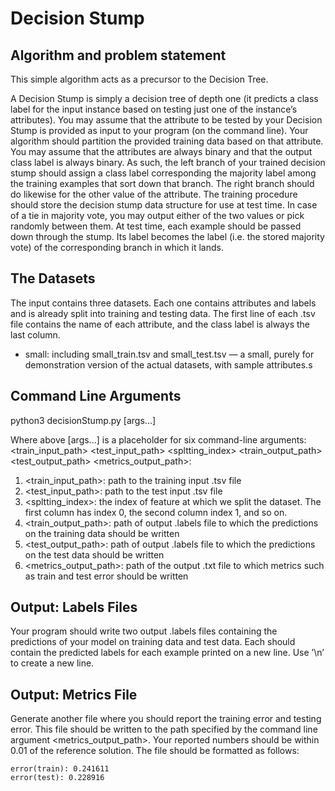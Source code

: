 # Decision Stump

## Algorithm and problem statement

This simple algorithm acts as a precursor to the Decision Tree.

A Decision Stump is simply a decision tree of depth one (it predicts a class label for the input instance based on testing just one of the instance’s attributes). You may assume that the attribute to be tested by your Decision Stump is provided as input to your program (on the command line). Your algorithm should partition the provided training data based on that attribute. You may assume that the attributes are always binary and that the output class label is always binary. As such, the left branch of your trained decision stump should assign a class label corresponding the majority label among the training examples that sort down that branch. The right branch should do likewise for the other value of the attribute. The training procedure should store the decision stump data structure for use at test time. In case of a tie in majority vote, you may output either of the two values or pick randomly between them.
At test time, each example should be passed down through the stump. Its label becomes the label (i.e. the stored majority vote) of the corresponding branch in which it lands.

## The Datasets

The input contains three datasets. Each one contains attributes and labels and is already split into training and testing data. The first line of each .tsv file contains the name of each attribute, and the class label is always the last column.

- small: including small_train.tsv and small_test.tsv — a small, purely for demonstration version of the actual datasets, with sample attributes.s

## Command Line Arguments

python3 decisionStump.py [args...]

Where above [args...] is a placeholder for six command-line arguments: <train_input_path> <test_input_path> <spltting_index> <train_output_path> <test_output_path> <metrics_output_path>:
1. <train_input_path>: path to the training input .tsv file
2. <test_input_path>: path to the test input .tsv file
3. <spltting_index>: the index of feature at which we split the dataset. The first column has index 0, the second column index 1, and so on.
4. <train_output_path>: path of output .labels file to which the predictions on the training data should be written
5. <test_output_path>: path of output .labels file to which the predictions on the test data should be written
6. <metrics_output_path>: path of the output .txt file to which metrics such as train and test error should be written

## Output: Labels Files

Your program should write two output .labels files containing the predictions of your model on training data and test data. Each should contain the predicted labels for each example printed on a new line. Use ’\n’ to create a new line.

## Output: Metrics File

Generate another file where you should report the training error and testing error. This file should be written to the path specified by the command line argument <metrics_output_path>. Your reported numbers should be within 0.01 of the reference solution. The file should be formatted as follows:
    
    error(train): 0.241611
    error(test): 0.228916
